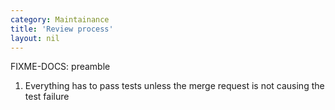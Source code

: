 ```yaml
---
category: Maintainance
title: 'Review process'
layout: nil
---
```


FIXME-DOCS: preamble

1. Everything has to pass tests unless the merge request is not causing the test failure